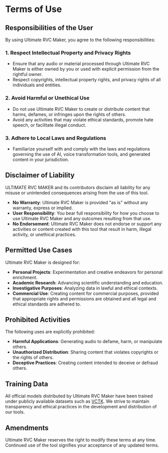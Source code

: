 # Terms of Use

## Responsibilities of the User

By using Ultimate RVC Maker, you agree to the following responsibilities:

### 1. Respect Intellectual Property and Privacy Rights

- Ensure that any audio or material processed through Ultimate RVC Maker is either owned by you or used with explicit permission from the rightful owner.
- Respect copyrights, intellectual property rights, and privacy rights of all individuals and entities.

### 2. Avoid Harmful or Unethical Use

- Do not use Ultimate RVC Maker to create or distribute content that harms, defames, or infringes upon the rights of others.
- Avoid any activities that may violate ethical standards, promote hate speech, or facilitate illegal conduct.

### 3. Adhere to Local Laws and Regulations

- Familiarize yourself with and comply with the laws and regulations governing the use of AI, voice transformation tools, and generated content in your jurisdiction.

## Disclaimer of Liability

ULTIMATE RVC MAKER and its contributors disclaim all liability for any misuse or unintended consequences arising from the use of this tool.

- **No Warranty**: Ultimate RVC Maker is provided "as is" without any warranty, express or implied.
- **User Responsibility**: You bear full responsibility for how you choose to use Ultimate RVC Maker and any outcomes resulting from that use.
- **No Endorsement**: Ultimate RVC Maker does not endorse or support any activities or content created with this tool that result in harm, illegal activity, or unethical practices.

## Permitted Use Cases

Ultimate RVC Maker is designed for:

- **Personal Projects**: Experimentation and creative endeavors for personal enrichment.
- **Academic Research**: Advancing scientific understanding and education.
- **Investigative Purposes**: Analyzing data in lawful and ethical contexts.
- **Commercial Use**: Creating content for commercial purposes, provided that appropriate rights and permissions are obtained and all legal and ethical standards are adhered to.

## Prohibited Activities

The following uses are explicitly prohibited:

- **Harmful Applications**: Generating audio to defame, harm, or manipulate others.
- **Unauthorized Distribution**: Sharing content that violates copyrights or the rights of others.
- **Deceptive Practices**: Creating content intended to deceive or defraud others.

## Training Data

All official models distributed by Ultimate RVC Maker have been trained under publicly available datasets such as [VCTK](https://datashare.ed.ac.uk/handle/10283/3443). We strive to maintain transparency and ethical practices in the development and distribution of our tools.

## Amendments

Ultimate RVC Maker reserves the right to modify these terms at any time. Continued use of the tool signifies your acceptance of any updated terms.
